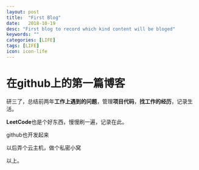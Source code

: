 ```yaml
---
layout: post
title:  "First Blog"
date:   2018-10-19
desc: "First blog to record which kind content will be bloged"
keywords: ""
categories: [LIFE]
tags: [LIFE]
icon: icon-life
---
```


# 在github上的第一篇博客


研三了，总结前两年**工作上遇到的问题**，管理**项目代码**，**找工作的经历**，记录生活。

**LeetCode**也是个好东西，慢慢刷一遍，记录在此。

github也开发起来

以后弄个云主机，做个私密小窝

以上。
